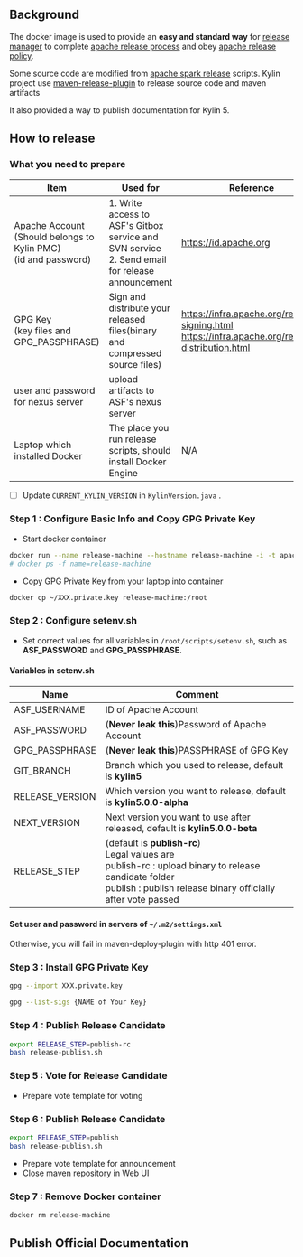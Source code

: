## Background

The docker image is used to provide an **easy and standard way** 
for [release manager](https://infra.apache.org/release-publishing.html#releasemanager) 
to complete [apache release process](https://www.apache.org/legal/release-policy.html) 
and obey [apache release policy](https://www.apache.org/legal/release-policy.html).

Some source code are modified from [apache spark release](https://github.com/apache/spark/tree/master/dev/create-release) scripts.
Kylin project use [maven-release-plugin](https://maven.apache.org/maven-release/maven-release-plugin/) to release source code and maven artifacts

It also provided a way to publish documentation for Kylin 5.

## How to release

### What you need to prepare

| Item                                                                    | Used for                                                                                            | Reference                                                                                             |
|-------------------------------------------------------------------------|-----------------------------------------------------------------------------------------------------|-------------------------------------------------------------------------------------------------------|
| Apache Account<br/>(Should belongs to Kylin PMC) <br> (id and password) | 1. Write access to ASF's Gitbox service and SVN service <br> 2. Send email for release announcement | https://id.apache.org                                                                                 |
| GPG Key <br> (key files and GPG_PASSPHRASE)                             | Sign and distribute your released files(binary and compressed source files)                         | https://infra.apache.org/release-signing.html <br> https://infra.apache.org/release-distribution.html |
| user and password for nexus server                                      | upload artifacts to ASF's nexus server                                                              |                                                                                                       |
| Laptop which installed Docker                                           | The place you run release scripts, should install Docker Engine                                     | N/A                                                                                                   |


-[ ] Update `CURRENT_KYLIN_VERSION` in `KylinVersion.java` .

### Step 1 : Configure Basic Info and Copy GPG Private Key

-  Start docker container

```bash
docker run --name release-machine --hostname release-machine -i -t apachekylin/release-machine:latest  bash
# docker ps -f name=release-machine
```

- Copy GPG Private Key from your laptop into container

```bash
docker cp ~/XXX.private.key release-machine:/root
```

### Step 2 : Configure setenv.sh

- Set correct values for all variables in `/root/scripts/setenv.sh`, such as **ASF_PASSWORD** and **GPG_PASSPHRASE**.

#### Variables in setenv.sh

| Name            | Comment                                                                                                                                                                          |
|-----------------|----------------------------------------------------------------------------------------------------------------------------------------------------------------------------------|
| ASF_USERNAME    | ID of Apache Account                                                                                                                                                             |
| ASF_PASSWORD    | (**Never leak this**)Password of Apache Account                                                                                                                                  |
| GPG_PASSPHRASE  | (**Never leak this**)PASSPHRASE of GPG Key                                                                                                                                       |
| GIT_BRANCH      | Branch which you used to release, default is **kylin5**                                                                                                                          |
| RELEASE_VERSION | Which version you want to release, default is **kylin5.0.0-alpha**                                                                                                               |
| NEXT_VERSION    | Next version you want to use after released, default is **kylin5.0.0-beta**                                                                                                      |
| RELEASE_STEP    | (default is **publish-rc**)<br/>Legal values are <br/> publish-rc : upload binary to release candidate folder <br> publish : publish release binary officially after vote passed |


#### Set user and password in **servers** of `~/.m2/settings.xml`

Otherwise, you will fail in maven-deploy-plugin with http 401 error.

### Step 3 : Install GPG Private Key

```bash
gpg --import XXX.private.key
```

```bash
gpg --list-sigs {NAME of Your Key}
```

### Step 4 : Publish Release Candidate

```bash
export RELEASE_STEP=publish-rc
bash release-publish.sh
```

### Step 5 : Vote for Release Candidate

- Prepare vote template for voting

### Step 6 : Publish Release Candidate

```bash
export RELEASE_STEP=publish
bash release-publish.sh
```

- Prepare vote template for announcement
- Close maven repository in Web UI

### Step 7 : Remove Docker container

```bash
docker rm release-machine
```

## Publish Official Documentation